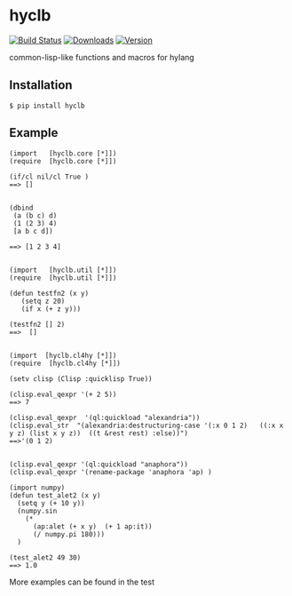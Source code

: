 hyclb
========

[![Build Status](https://img.shields.io/travis/niitsuma/hycl/master.svg?style=flat-square)](https://travis-ci.org/niitsuma/hycl)
[![Downloads](https://img.shields.io/pypi/dm/hyclb.svg?style=flat-square)](https://pypi.python.org/pypi/hyclb)
[![Version](https://img.shields.io/pypi/v/hyclb.svg?style=flat-square)](https://pypi.python.org/pypi/hyclb)

common-lisp-like functions and macros for hylang


Installation
------------

```shell
$ pip install hyclb
```

Example
-------
```hy
(import   [hyclb.core [*]])
(require  [hyclb.core [*]])

(if/cl nil/cl True ) 
==> []


(dbind
 (a (b c) d) 
 (1 (2 3) 4)
 [a b c d])
 
==> [1 2 3 4]


(import   [hyclb.util [*]])
(require  [hyclb.util [*]])

(defun testfn2 (x y)
   (setq z 20)
   (if x (+ z y)))
   
(testfn2 [] 2)
==>  []


(import  [hyclb.cl4hy [*]])
(require  [hyclb.cl4hy [*]])

(setv clisp (Clisp :quicklisp True))

(clisp.eval_qexpr '(+ 2 5))
==> 7

(clisp.eval_qexpr  '(ql:quickload "alexandria"))
(clisp.eval_str  "(alexandria:destructuring-case '(:x 0 1 2)   ((:x x y z) (list x y z))  ((t &rest rest) :else))")
==>'(0 1 2)


(clisp.eval_qexpr '(ql:quickload "anaphora"))
(clisp.eval_qexpr '(rename-package 'anaphora 'ap) )

(import numpy) 
(defun test_alet2 (x y)
  (setq y (+ 10 y))
  (numpy.sin
    (* 
      (ap:alet (+ x y)  (+ 1 ap:it))
      (/ numpy.pi 180)))
  )
  
(test_alet2 49 30)
==> 1.0	

```


More examples can be found in the test
